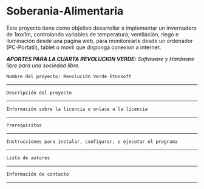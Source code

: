 Soberania-Alimentaria
=====================

Este proyecto tiene como objetivo desarrollar e implementar un invernadero de 1mx1m, controlando variables de temperatura, ventilación, riego e iluminación desde una pagina web, para monitorearle desde un ordenador (PC-Portatil), tablet o movil que disponga conexion a internet.

<em><strong>APORTES PARA LA CUARTA REVOLUCION VERDE:</strong> Softaware y Hardware libre para una sociedad libre.</em>

    Nombre del proyecto: Revolución Verde Etnosoft
___________________________
    Descripción del proyecto
_____________________________

    Información sobre la licencia o enlace a la licencia
________________________________________________________

    Prerequisitos
_________________

    Instrucciones para instalar, configurar, o ejecutar el programa
_______________________________________________________

    Lista de autores
____________________

    Información de contacto
___________________________
